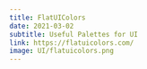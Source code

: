 ```yaml
---
title: FlatUIColors
date: 2021-03-02
subtitle: Useful Palettes for UI
link: https://flatuicolors.com/
image: UI/flatuicolors.png
---
```

